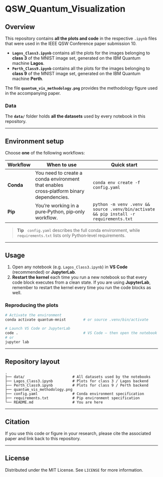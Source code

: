 # QSW_Quantum_Visualization

## Overview

This repository contains **all the plots and code** in the respective `.ipynb` files that were used in the IEEE QSW Conference paper submission 10.

* **`Lagos_Class3.ipynb`** contains all the plots for the images belonging to **class 3** of the MNIST image set, generated on the IBM Quantum machine **Lagos**.
* **`Perth_Class9.ipynb`** contains all the plots for the images belonging to **class 9** of the MNIST image set, generated on the IBM Quantum machine **Perth**.

The file **`quantum_vis_methodology.png`** provides the methodology figure used in the accompanying paper.

### Data

The **`data/`** folder holds **all the datasets** used by every notebook in this repository.

---

## Environment setup

Choose **one** of the following workflows:

| Workflow  | When to use                                                                             | Quick start                                                                            |
| --------- | --------------------------------------------------------------------------------------- | -------------------------------------------------------------------------------------- |
| **Conda** | You need to create a conda environment that enables cross‑platform binary dependencies. | `conda env create -f config.yaml`                                                      |
| **Pip**   | You’re working in a pure‑Python, pip‑only workflow.                                     | `python -m venv .venv && source .venv/bin/activate && pip install -r requirements.txt` |

> **Tip**   `config.yaml` describes the full conda environment, while `requirements.txt` lists only Python‑level requirements.

---

## Usage

1. Open any notebook (e.g. `Lagos_Class3.ipynb`) in **VS Code** (recommended) or **JupyterLab**.
2. **Restart the kernel** each time you run a new notebook so that every code block executes from a clean state.
   If you are using **JupyterLab**, remember to restart the kernel every time you run the code blocks as well.

### Reproducing the plots

```bash
# Activate the environment
conda activate quantum-mnist        # or source .venv/bin/activate

# Launch VS Code or JupyterLab
code .                              # VS Code – then open the notebook
# or
jupyter lab
```

---

## Repository layout

```
.
├── data/                      # All datasets used by the notebooks
├── Lagos_Class3.ipynb         # Plots for class 3 / Lagos backend
├── Perth_Class9.ipynb         # Plots for class 9 / Perth backend
├── quantum_vis_methodology.png
├── config.yaml                # Conda environment specification
├── requirements.txt           # Pip environment specification
└── README.md                  # You are here
```

---

## Citation

If you use this code or figure in your research, please cite the associated paper and link back to this repository.

---

## License

Distributed under the MIT License. See `LICENSE` for more information.
